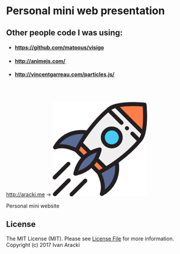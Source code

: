# Personal mini web presentation

## Other people code I was using:

- #### https://github.com/matoous/visigo
- #### http://animejs.com/
- #### http://vincentgarreau.com/particles.js/

</br> </br>

http://aracki.me -> ![Alt text](/img/space-ship.png "Space ship") 

 Personal mini website
 
 ## License

The MIT License (MIT). Please see [License File](LICENSE.md) for more information.
Copyright (c) 2017 Ivan Aracki 

